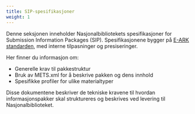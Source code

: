 ```yaml
---
title: SIP-spesifikasjoner
weight: 1
---
```


Denne seksjonen inneholder Nasjonalbibliotekets spesifikasjoner for Submission Information Packages (SIP). Spesifikasjonene bygger på [E-ARK standarden](https://dilcis.eu/), med interne tilpasninger og presiseringer.

Her finner du informasjon om:
* Generelle krav til pakkestruktur
* Bruk av METS.xml for å beskrive pakken og dens innhold
* Spesifikke profiler for ulike materialtyper

Disse dokumentene beskriver de tekniske kravene til hvordan informasjonspakker skal struktureres og beskrives ved levering til Nasjonalbiblioteket.

